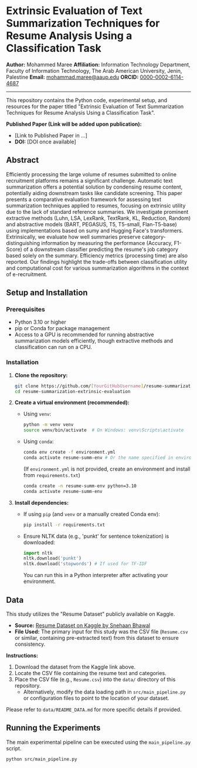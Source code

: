 # Extrinsic Evaluation of Text Summarization Techniques for Resume Analysis Using a Classification Task

**Author:** Mohammed Maree
**Affiliation:** Information Technology Department, Faculty of Information Technology, The Arab American University, Jenin, Palestine
**Email:** mohammad.maree@aaup.edu
**ORCID:** [0000-0002-6114-4687](https://orcid.org/0000-0002-6114-4687)

---

This repository contains the Python code, experimental setup, and resources for the paper titled "Extrinsic Evaluation of Text Summarization Techniques for Resume Analysis Using a Classification Task".

**Published Paper (Link will be added upon publication):**
*   [Link to Published Paper in ...]
*   **DOI:** [DOI once available]

## Abstract

Efficiently processing the large volume of resumes submitted to online recruitment platforms remains a significant challenge. Automatic text summarization offers a potential solution by condensing resume content, potentially aiding downstream tasks like candidate screening. This paper presents a comparative evaluation framework for assessing text summarization techniques applied to resumes, focusing on extrinsic utility due to the lack of standard reference summaries. We investigate prominent extractive methods (Luhn, LSA, LexRank, TextRank, KL, Reduction, Random) and abstractive models (BART, PEGASUS, T5, T5-small, Flan-T5-base) using implementations based on sumy and Hugging Face's transformers. Extrinsically, we evaluate how well summaries preserve category-distinguishing information by measuring the performance (Accuracy, F1-Score) of a downstream classifier predicting the resume's job category based solely on the summary. Efficiency metrics (processing time) are also reported. Our findings highlight the trade-offs between classification utility and computational cost for various summarization algorithms in the context of e-recruitment.


## Setup and Installation

### Prerequisites
*   Python 3.10 or higher
*   pip or Conda for package management
*   Access to a GPU is recommended for running abstractive summarization models efficiently, though extractive methods and classification can run on a CPU.

### Installation

1.  **Clone the repository:**
    ```bash
    git clone https://github.com/[YourGitHubUsername]/resume-summarization-extrinsic-evaluation.git
    cd resume-summarization-extrinsic-evaluation
    ```

2.  **Create a virtual environment (recommended):**
    *   Using `venv`:
        ```bash
        python -m venv venv
        source venv/bin/activate  # On Windows: venv\Scripts\activate
        ```
    *   Using `conda`:
        ```bash
        conda env create -f environment.yml
        conda activate resume-summ-env # Or the name specified in environment.yml
        ```
        (If `environment.yml` is not provided, create an environment and install from `requirements.txt`)
        ```bash
        conda create -n resume-summ-env python=3.10
        conda activate resume-summ-env
        ```

3.  **Install dependencies:**
    *   If using `pip` (and `venv` or a manually created Conda env):
        ```bash
        pip install -r requirements.txt
        ```
    *   Ensure NLTK data (e.g., 'punkt' for sentence tokenization) is downloaded:
        ```python
        import nltk
        nltk.download('punkt')
        nltk.download('stopwords') # If used for TF-IDF
        ```
        You can run this in a Python interpreter after activating your environment.

## Data

This study utilizes the "Resume Dataset" publicly available on Kaggle.
*   **Source:** [Resume Dataset on Kaggle by Snehaan Bhawal](https://www.kaggle.com/datasets/snehaanbhawal/resume-dataset)
*   **File Used:** The primary input for this study was the CSV file (`Resume.csv` or similar, containing pre-extracted text) from this dataset to ensure consistency.

**Instructions:**
1.  Download the dataset from the Kaggle link above.
2.  Locate the CSV file containing the resume text and categories.
3.  Place the CSV file (e.g., `Resume.csv`) into the `data/` directory of this repository.
    *   Alternatively, modify the data loading path in `src/main_pipeline.py` or configuration files to point to the location of your dataset.

Please refer to `data/README_DATA.md` for more specific details if provided.

## Running the Experiments

The main experimental pipeline can be executed using the `main_pipeline.py` script.

```bash
python src/main_pipeline.py
